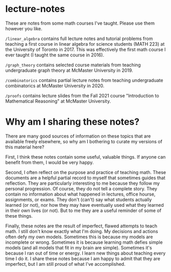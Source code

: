 # lecture-notes

These are notes from some math courses I've taught. Please use them however you like.

`/linear_algebra` contains full lecture notes and tutorial problems from teaching a first course in linear algebra for science students (MATH 223) at the University of Toronto in 2017. This was effectively the first math course I ever taught (I taught the same course in 2016).

`/graph_theory` contains selected course materials from teaching undergraduate graph theory at McMaster University in 2019.

`/combinatorics` contains partial lecture notes from teaching undergraduate combinatorics at McMaster University in 2020.

`/proofs` contains lecture slides from the Fall 2021 course "Introduction to Mathematical Reasoning" at McMaster University.

# Why am I sharing these notes?

There are many good sources of information on these topics that are available freely elsewhere, so why am I bothering to curate my versions of this material here?

First, I think these notes contain some useful, valuable things. If anyone can benefit from them, I would be very happy.

Second, I often reflect on the purpose and practice of teaching math. These documents are a helpful partial record to myself that sometimes guides that reflection. They are particularly interesting to me because they follow my personal progression. Of course, they do not tell a complete story. They contain no information about what happened in lectures, office hourse, assignments, or exams. They don't (can't) say what students actually learned (or not), nor how they may have eventually used what they learned in their own lives (or not). But to me they are a useful reminder of some of these things.

Finally, these notes are the result of imperfect, flawed attempts to teach math. I still don't know exactly what I'm doing. My decisions and actions often defy my own models. Sometimes this is because my models are incomplete or wrong. Sometimes it is because learning math defies simple models (and all models that fit in my brain are simple). Sometimes it's because I ran out of time or energy. I learn new things about teaching every time I do it. I share these notes because I am happy to admit that they are imperfect, but I am still proud of what I've accomplished.
